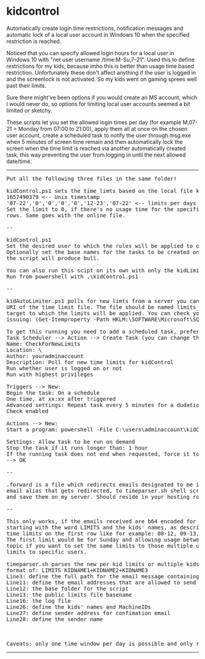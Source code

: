 # kidcontrol
Automatically create login time restrictions, notification messages and automatic lock of a local user account in Windows 10 when the specified restriction is reached.

Noticed that you can specify allowed login hours for a local user in Windows 10 with "net user username /time:M-Su,7-21". Used this to define restrictions for my kids, because imho this is better than usage time based restriction. Unfortunately these don't affect anything if the user is logged in and the screenlock is not activated. So my kids went on gaming sprees well past their limits.

Sure there might've been options if you would create an MS account, which I would never do, so options for limiting local user accounts seemed a bit limited or sketchy.

These scripts let you set the allowed login times per day (for example M,07-21 = Monday from 07:00 to 21:00), apply them all at once on the chosen user account, create a scheduled task to notify the user through msg.exe when 5 minutes of screen time remain and then automatically lock the screen when the time limit is reached via another automatically created task, this way preventing the user from logging in until the next allowed date/time.

-----------------
<pre>
Put all the following three files in the same folder!

kidControl.ps1 sets the time limts based on the local file kidLimits, which in the provided example file contains:
1657490379 <-- Unix timestamp
'07-22','0','0','0','0','12-23','07-22' <-- limits per days (Sunday, Monday, Tuesday, ... Saturday)
Set the limit to 0, if there's no usage time for the specific date. So this file should contain only these two 
rows. Same goes with the online file.

--

kidControl.ps1
Set the desired user to which the rules will be applied to on row 17 and the desired notify message on row 16.
Optionally set the base names for the tasks to be created on lines 35 and 36 (if both tasks are named the same, 
the script will produce bull.

You can also run this scipt on its own with only the kidLimits defined, or use the automated online polling. 
Run from powershell with .\kidControl.ps1

--

kidAutoLimiter.ps1 polls for new limts from a server you can define on row 13. On row 29 you can define the full 
URI of the time limit file. The file should be named limits_deviceid, where the deviceid is the Device ID of the 
target to which the limits will be applied. You can check your kids ID from their PC through PowerShell by 
issuing: (Get-Itemproperty -Path HKLM:\SOFTWARE\Microsoft\SQMClient -Name MachineID).MachineID.Substring(1,8)

To get this running you need to add a scheduled task, preferably through admin account by running 
Task Scheduler --> Action --> Create Task (you can change the polling from 5 minutes to more sparse if needed):
Name: CheckForNewLimits
Location: \
Author: youradminaccount
Description: Poll for new time limits for kidControl
Run whether user is logged on or not
Run with highest privileges

Triggers --> New: 
Begin the task: On a schedule
One time, at xx:xx after triggered 
Advanced settings: Repeat task every 5 minutes for a dudation of: Indefinitely 
Check enabled

Actions --> New: 
Start a program: powershell -File C:\users\adminaccount\kidControl\kidAutoLimiter.ps1

Settings: Allow task to be run on demand
Stop the task if it runs longer than: 1 hour
If the running task does not end when requested, force it to stop
--> OK

--

.forward is a file which redirects emails designated to me in my hosting environment through some special 
email alias that gets redirected, to timeparser.sh shell script that will parse the time limits from the email 
and save them on my server. Should reside in your hosting root.

--

This only works, if the emails received are b64 encoded for the content part! The email should have the topic 
starting with the word LIMITS and the kids' names, as described below. The email content should start with the 
time limits on the first row like for example: 08-12, 09-13, 02-23, 11-13, 0, 11-12, 12-14
The first limit would be for Sunday and allowing usage between 08-12 etc. You can have multiple names in the 
topic if you want to set the same limits to those multiple users, otherwise send an email per user to set specific 
limits to specific users. 

timeparser.sh parses the new per kid limits or multiple kids' limits from an email, that has subject in the 
format of: LIMITS KIDNAME1+KIDNAME2+KIDNAME3
Line3: define the full path for the email message containing the new limits
Line11: define the email addresses that are allowed to send new limits
Line12: the base folder for the script
Line13: the public limits file basename
Line16: the log file
Line26: define the kids' names and MachineIDs
Line27: define sender address for confimation email
Line28: define the sender name



Caveats: only one time window per day is possible and only restrict by full hours, so doesn't understand minutes.
</pre>
-----------------
